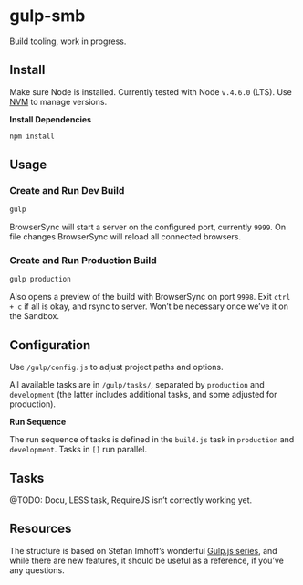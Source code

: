 # gulp-smb

Build tooling, work in progress.

## Install

Make sure Node is installed. Currently tested with Node `v.4.6.0` (LTS).  Use [NVM](https://github.com/creationix/nvm) to manage versions.

**Install Dependencies**

```sh
npm install
```

## Usage

### Create and Run Dev Build

```sh
gulp
```

BrowserSync will start a server on the configured port, currently `9999`. On file changes BrowserSync will reload all connected browsers.

### Create and Run Production Build

```sh
gulp production
```

Also opens a preview of the build with BrowserSync on port `9998`. Exit `ctrl + c` if all is okay, and rsync to server. Won’t be necessary once we’ve it on the Sandbox.

## Configuration

Use `/gulp/config.js` to adjust project paths and options.

All available tasks are in `/gulp/tasks/`, separated by `production` and `development` (the latter includes additional tasks, and some adjusted for production).

**Run Sequence**

The run sequence of tasks is defined in the `build.js` task in `production` and `development`. Tasks in `[]` run parallel.

## Tasks

@TODO: Docu, LESS task, RequireJS isn’t correctly working yet.

## Resources

The structure is based on Stefan Imhoff’s wonderful [Gulp.js series](https://stefanimhoff.de/series/gulp/), and while there are new features, it should be useful as a reference, if you’ve any questions.